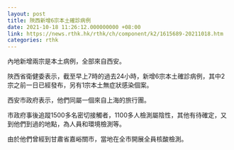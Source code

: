 ```yaml
---
layout: post
title: 陝西新增6宗本土確診病例
date: 2021-10-18 11:26:12.000000000 +08:00
link: https://news.rthk.hk/rthk/ch/component/k2/1615689-20211018.htm
categories: rthk
---
```


內地新增兩宗是本土病例，全部來自西安。

陜西省衛健委表示，截至早上7時的過去24小時，新增6宗本土確診病例，其中2宗之前一日已經發布，另有1宗本土無症狀感染個案。

西安市政府表示，他們同屬一個來自上海的旅行團。

市政府事後追蹤1500多名密切接觸者，1100多人檢測屬陰性，其他有待確定，又到他們到過的地點，為人員和環境檢測等。

由於他們曾經到甘肅省嘉峪關市，當地在全市開展全員核酸檢測。
